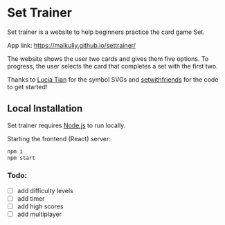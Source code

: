 # Set Trainer


Set trainer is a website to help beginners practice the card game Set.

App link: https://maikully.github.io/settrainer/

The website shows the user two cards and gives them five options. To progress, the user selects the card that completes a set with the first two.

Thanks to [Lucia Tian](luciatian.org) for the symbol SVGs and [setwithfriends](https://github.com/ekzhang/setwithfriends) for the code to get started!

## Local Installation

Set trainer requires [Node.js](https://nodejs.org/) to run locally.

Starting the frontend (React) server:

```sh
npm i
npm start
```

### Todo:

- [ ] add difficulty levels
- [ ] add timer
- [ ] add high scores
- [ ] add multiplayer
